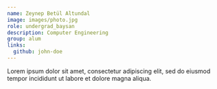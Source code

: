 ```yaml
---
name: Zeynep Betül Altundal
image: images/photo.jpg
role: undergrad_baysan
description: Computer Engineering
group: alum
links:
  github: john-doe
---
```


Lorem ipsum dolor sit amet, consectetur adipiscing elit, sed do eiusmod tempor incididunt ut labore et dolore magna aliqua.

